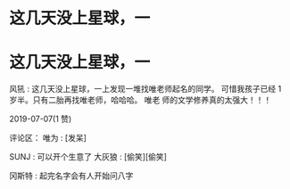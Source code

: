 # 这几天没上星球，一

# 这几天没上星球，一

风犼 : 这几天没上星球，一上发现一堆找唯老师起名的同学。 可惜我孩子已经 1 岁半。只有二胎再找唯老师，哈哈哈。 唯老 师的文学修养真的太强大！！！

2019-07-07(1 赞)

评论区： 唯为 : [发呆]

SUNJ : 可以开个生意了 大灰狼 : [偷笑][偷笑]

冈斯特 : 起完名字会有人开始问八字
